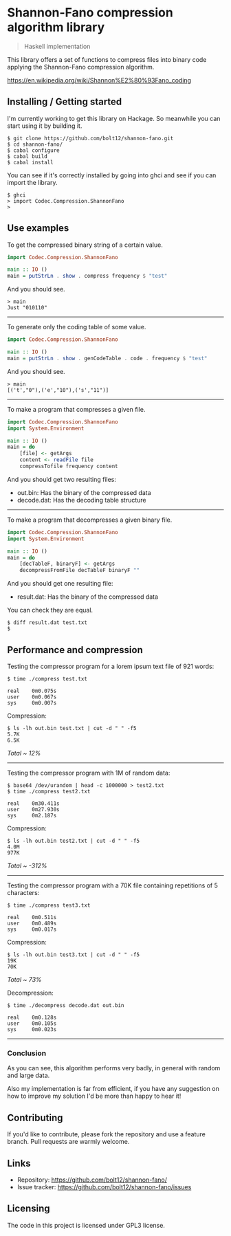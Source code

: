 # Shannon-Fano compression algorithm library
> Haskell implementation

This library offers a set of functions to compress files into binary code
applying the Shannon-Fano compression algorithm.

https://en.wikipedia.org/wiki/Shannon%E2%80%93Fano_coding

## Installing / Getting started

I'm currently working to get this library on Hackage. So meanwhile
you can start using it by building it.

```shell
$ git clone https://github.com/bolt12/shannon-fano.git
$ cd shannon-fano/
$ cabal configure
$ cabal build
$ cabal install
```

You can see if it's correctly installed by going into ghci and see if you can import the
library.

```shell
$ ghci
> import Codec.Compression.ShannonFano
>
```

## Use examples

To get the compressed binary string of a certain value.

```Haskell
import Codec.Compression.ShannonFano

main :: IO ()
main = putStrLn . show . compress frequency $ "test"
```

And you should see.

```shell
> main
Just "010110"
```

---

To generate only the coding table of some value.

```Haskell
import Codec.Compression.ShannonFano

main :: IO ()
main = putStrLn . show . genCodeTable . code . frequency $ "test"
```

And you should see.

```shell
> main
[('t',"0"),('e',"10"),('s',"11")]
```

---

To make a program that compresses a given file.

```Haskell
import Codec.Compression.ShannonFano
import System.Environment

main :: IO ()
main = do
    [file] <- getArgs
    content <- readFile file
    compressTofile frequency content
```

And you should get two resulting files:
 - out.bin: Has the binary of the compressed data
 - decode.dat: Has the decoding table structure

---

To make a program that decompresses a given binary file.

```Haskell
import Codec.Compression.ShannonFano
import System.Environment

main :: IO ()
main = do
    [decTableF, binaryF] <- getArgs
    decompressFromFile decTableF binaryF ""
```

And you should get one resulting file:
 - result.dat: Has the binary of the compressed data

You can check they are equal.

```shell
$ diff result.dat test.txt
$
```

## Performance and compression

Testing the compressor program for a lorem ipsum text file of 921 words:

```shell
$ time ./compress test.txt

real	0m0.075s
user	0m0.067s
sys     0m0.007s
```

Compression:

```shell
$ ls -lh out.bin test.txt | cut -d " " -f5
5.7K
6.5K
```

_Total ~ 12%_

---

Testing the compressor program with 1M of random data:

```shell
$ base64 /dev/urandom | head -c 1000000 > test2.txt
$ time ./compress test2.txt

real	0m30.411s
user	0m27.930s
sys     0m2.187s
```

Compression:

```shell
$ ls -lh out.bin test2.txt | cut -d " " -f5
4.0M
977K
```

_Total ~ -312%_

---

Testing the compressor program with a 70K file containing repetitions of 5 characters:

```shell
$ time ./compress test3.txt

real	0m0.511s
user	0m0.489s
sys     0m0.017s
```

Compression:

```shell
$ ls -lh out.bin test3.txt | cut -d " " -f5
19K
70K
```

_Total ~ 73%_

Decompression:

```shell
$ time ./decompress decode.dat out.bin

real	0m0.128s
user	0m0.105s
sys     0m0.023s
```

---

### Conclusion

As you can see, this algorithm performs very badly, in general with random and large data.

Also my implementation is far from efficient, if you have any suggestion on how to improve my solution
I'd be more than happy to hear it!

## Contributing

If you'd like to contribute, please fork the repository and use a feature
branch. Pull requests are warmly welcome.

## Links

- Repository: https://github.com/bolt12/shannon-fano/
- Issue tracker: https://github.com/bolt12/shannon-fano/issues

## Licensing

The code in this project is licensed under GPL3 license.
